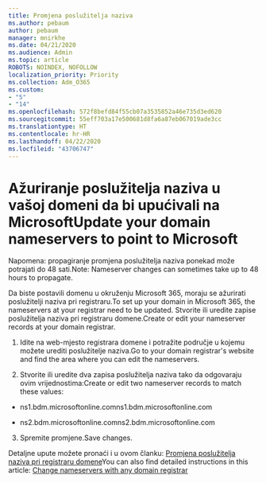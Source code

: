 ```yaml
---
title: Promjena poslužitelja naziva
ms.author: pebaum
author: pebaum
manager: mnirkhe
ms.date: 04/21/2020
ms.audience: Admin
ms.topic: article
ROBOTS: NOINDEX, NOFOLLOW
localization_priority: Priority
ms.collection: Adm_O365
ms.custom:
- "5"
- "14"
ms.openlocfilehash: 572f8befd84f55cb07a3535852a46e735d3ed620
ms.sourcegitcommit: 55eff703a17e500681d8fa6a87eb067019ade3cc
ms.translationtype: HT
ms.contentlocale: hr-HR
ms.lasthandoff: 04/22/2020
ms.locfileid: "43706747"
---
```

# <a name="update-your-domain-nameservers-to-point-to-microsoft"></a><span data-ttu-id="09810-102">Ažuriranje poslužitelja naziva u vašoj domeni da bi upućivali na Microsoft</span><span class="sxs-lookup"><span data-stu-id="09810-102">Update your domain nameservers to point to Microsoft</span></span>

<span data-ttu-id="09810-103">Napomena: propagiranje promjena poslužitelja naziva ponekad može potrajati do 48 sati.</span><span class="sxs-lookup"><span data-stu-id="09810-103">Note: Nameserver changes can sometimes take up to 48 hours to propagate.</span></span>
  
<span data-ttu-id="09810-104">Da biste postavili domenu u okruženju Microsoft 365, moraju se ažurirati poslužitelji naziva pri registraru.</span><span class="sxs-lookup"><span data-stu-id="09810-104">To set up your domain in Microsoft 365, the nameservers at your registrar need to be updated.</span></span> <span data-ttu-id="09810-105">Stvorite ili uredite zapise poslužitelja naziva pri registraru domene.</span><span class="sxs-lookup"><span data-stu-id="09810-105">Create or edit your nameserver records at your domain registrar.</span></span>
  
1. <span data-ttu-id="09810-106">Idite na web-mjesto registrara domene i potražite područje u kojemu možete urediti poslužitelje naziva.</span><span class="sxs-lookup"><span data-stu-id="09810-106">Go to your domain registrar's website and find the area where you can edit the nameservers.</span></span>
  
2. <span data-ttu-id="09810-107">Stvorite ili uredite dva zapisa poslužitelja naziva tako da odgovaraju ovim vrijednostima:</span><span class="sxs-lookup"><span data-stu-id="09810-107">Create or edit two nameserver records to match these values:</span></span>

  - <span data-ttu-id="09810-108">ns1.bdm.microsoftonline.com</span><span class="sxs-lookup"><span data-stu-id="09810-108">ns1.bdm.microsoftonline.com</span></span>

  - <span data-ttu-id="09810-109">ns2.bdm.microsoftonline.com</span><span class="sxs-lookup"><span data-stu-id="09810-109">ns2.bdm.microsoftonline.com</span></span>

3. <span data-ttu-id="09810-110">Spremite promjene.</span><span class="sxs-lookup"><span data-stu-id="09810-110">Save changes.</span></span>

<span data-ttu-id="09810-111">Detaljne upute možete pronaći i u ovom članku: [Promjena poslužitelja naziva pri registraru domene](https://docs.microsoft.com//office365/admin/get-help-with-domains/change-nameservers-at-any-domain-registrar)</span><span class="sxs-lookup"><span data-stu-id="09810-111">You can also find detailed instructions in this article: [Change nameservers with any domain registrar](https://docs.microsoft.com//office365/admin/get-help-with-domains/change-nameservers-at-any-domain-registrar)</span></span>
  